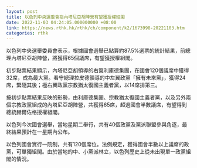 ```yaml
---
layout: post
title: 以色列中央選委會指內塔尼亞胡陣營有望獲授權組閣
date: 2022-11-03 04:24:05.000000000 +08:00
link: https://news.rthk.hk/rthk/ch/component/k2/1673998-20221103.htm
categories: rthk
---
```


以色列中央選舉委員會表示，根據國會選舉已點算約87.5%選票的統計結果，前總理內塔尼亞胡陣營，將獲得65個議席，有望獲授權組閣。

初步點票結果顯示，內塔尼亞胡領導的右翼利庫德集團，在國會120個議席中獲得32席，成為最大黨。看守總理拉皮德領導的中左翼政黨「擁有未來黨」，獲得24席，緊隨其後；極右翼政黨宗教猶太復國主義者黨，以14席排第三。

按初步點票結果反映的形勢，由利庫德集團、宗教猶太復國主義者黨，以及另外兩個宗教政黨組成的內塔尼亞胡陣營，共獲得65席，超過國會半數議席，有望得到總統赫爾佐格授權組閣。

以色列今次國會選舉，當地星期二舉行，共有40個政黨及黨派聯盟參與角逐，最終結果預計在一星期內公布。

以色列國會實行一院制，共有120個席位。法例規定，獲得國會半數以上議席的政黨，可單獨組閣。由於當地的中、小黨派林立，以色列歷史上從未出現單一政黨組閣的情況。
